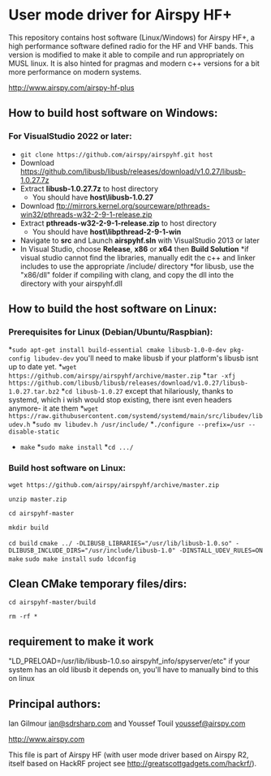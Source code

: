 # User mode driver for Airspy HF+ 

This repository contains host software (Linux/Windows) for Airspy HF+, a high performance software defined radio for the HF and VHF bands. This version is modified to make it able to compile and run appropriately on MUSL linux. It is also hinted for pragmas and modern c++ versions for a bit more performance on modern systems.

http://www.airspy.com/airspy-hf-plus

## How to build host software on Windows:

### For VisualStudio 2022 or later:

* `git clone https://github.com/airspy/airspyhf.git host`
* Download https://github.com/libusb/libusb/releases/download/v1.0.27/libusb-1.0.27.7z
* Extract **libusb-1.0.27.7z** to host directory
  * You should have **host\libusb-1.0.27**
* Download ftp://mirrors.kernel.org/sourceware/pthreads-win32/pthreads-w32-2-9-1-release.zip
* Extract **pthreads-w32-2-9-1-release.zip** to host directory
  * You should have **host\libpthread-2-9-1-win**
* Navigate to **src** and Launch **airspyhf.sln** with VisualStudio 2013 or later
* In Visual Studio, choose **Release**, **x86** or **x64** then **Build Solution**
*if visual studio cannot find the libraries, manually edit the c++ and linker includes to use the appropriate /include/ directory
*for libusb, use the "x86/dll" folder if compiling with clang, and copy the dll into the directory with your airspyhf.dll

## How to build the host software on Linux:

### Prerequisites for Linux (Debian/Ubuntu/Raspbian):


*`sudo apt-get install build-essential cmake libusb-1.0-0-dev pkg-config libudev-dev` 
you'll need to make libusb if your platform's libusb isnt up to date yet.
*`wget https://github.com/airspy/airspyhf/archive/master.zip`
*`tar -xfj https://github.com/libusb/libusb/releases/download/v1.0.27/libusb-1.0.27.tar.bz2`
*`cd libusb-1.0.27`
except that hilariously, thanks to systemd, which i wish would stop existing, there isnt even headers anymore- it ate them
*`wget https://raw.githubusercontent.com/systemd/systemd/main/src/libudev/libudev.h`
*`sudo mv libudev.h /usr/include/`
*`./configure --prefix=/usr --disable-static`
* `make`
 *`sudo make install`
 *`cd .../`

### Build host software on Linux:

`wget https://github.com/airspy/airspyhf/archive/master.zip`

`unzip master.zip`

`cd airspyhf-master`

`mkdir build`

`cd build`
`cmake ../ -DLIBUSB_LIBRARIES="/usr/lib/libusb-1.0.so" -DLIBUSB_INCLUDE_DIRS="/usr/include/libusb-1.0" -DINSTALL_UDEV_RULES=ON`
`make`
`sudo make install`
`sudo ldconfig`

## Clean CMake temporary files/dirs:

`cd airspyhf-master/build`

`rm -rf *`

## requirement to make it work
"LD_PRELOAD=/usr/lib/libusb-1.0.so airspyhf_info/spyserver/etc" if your system has an old libusb it depends on, you'll have to manually bind to this on linux

## Principal authors:

Ian Gilmour <ian@sdrsharp.com> and Youssef Touil <youssef@airspy.com> 


http://www.airspy.com

This file is part of Airspy HF (with user mode driver based on Airspy R2, itself based on HackRF project see http://greatscottgadgets.com/hackrf/).

